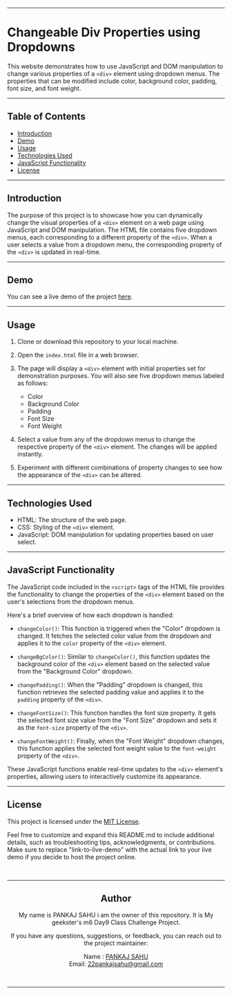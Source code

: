 
---
# Changeable Div Properties using Dropdowns

This website demonstrates how to use JavaScript and DOM manipulation to change various properties of a `<div>` element using dropdown menus. The properties that can be modified include color, background color, padding, font size, and font weight.

---
## Table of Contents

- [Introduction](#introduction)
- [Demo](#demo)
- [Usage](#usage)
- [Technologies Used](#technologies-used)
- [JavaScript Functionality](#javascript-functionality)
- [License](#license)

---
## Introduction

The purpose of this project is to showcase how you can dynamically change the visual properties of a `<div>` element on a web page using JavaScript and DOM manipulation. The HTML file contains five dropdown menus, each corresponding to a different property of the `<div>`. When a user selects a value from a dropdown menu, the corresponding property of the `<div>` is updated in real-time.

---
## Demo

You can see a live demo of the project [here](https://22pankajsahu.github.io/m6Day9ClassChallenge/).

---
## Usage

1. Clone or download this repository to your local machine.

2. Open the `index.html` file in a web browser.

3. The page will display a `<div>` element with initial properties set for demonstration purposes. You will also see five dropdown menus labeled as follows:
   - Color
   - Background Color
   - Padding
   - Font Size
   - Font Weight

4. Select a value from any of the dropdown menus to change the respective property of the `<div>` element. The changes will be applied instantly.

5. Experiment with different combinations of property changes to see how the appearance of the `<div>` can be altered.

---
## Technologies Used

- HTML: The structure of the web page.
- CSS: Styling of the `<div>` element.
- JavaScript: DOM manipulation for updating properties based on user select.

---
## JavaScript Functionality

The JavaScript code included in the `<script>` tags of the HTML file provides the functionality to change the properties of the `<div>` element based on the user's selections from the dropdown menus.

Here's a brief overview of how each dropdown is handled:

- `changeColor()`: This function is triggered when the "Color" dropdown is changed. It fetches the selected color value from the dropdown and applies it to the `color` property of the `<div>` element.

- `changeBgColor()`: Similar to `changeColor()`, this function updates the background color of the `<div>` element based on the selected value from the "Background Color" dropdown.

- `changePadding()`: When the "Padding" dropdown is changed, this function retrieves the selected padding value and applies it to the `padding` property of the `<div>`.

- `changeFontSize()`: This function handles the font size property. It gets the selected font size value from the "Font Size" dropdown and sets it as the `font-size` property of the `<div>`.

- `changeFontWeight()`: Finally, when the "Font Weight" dropdown changes, this function applies the selected font weight value to the `font-weight` property of the `<div>`.

These JavaScript functions enable real-time updates to the `<div>` element's properties, allowing users to interactively customize its appearance.

---
## License

This project is licensed under the [MIT License](LICENSE).

Feel free to customize and expand this README.md to include additional details, such as troubleshooting tips, acknowledgments, or contributions. Make sure to replace "link-to-live-demo" with the actual link to your live demo if you decide to host the project online.

<br> <div align="center"> 

---
## Author

My name is PANKAJ SAHU i am the owner of this repository. It is My geekster's m6 Day9 Class Challenge Project.

If you have any questions, suggestions, or feedback, you can reach out to the project maintainer:

 Name : [PANKAJ SAHU](https://linkedin.com/in/22pankajsahu-) <br>
 Email: [22pankajsahu@gmail.com](mailto:22pankajsahu@gmail.com)

<br>

---
</div>
